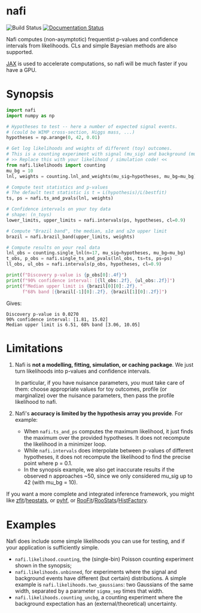 nafi
=====


![Build Status](https://github.com/JelleAalbers/nafi/actions/workflows/pytest.yml/badge.svg)
[![Documentation Status](https://readthedocs.org/projects/nafi/badge/?version=latest)](https://nafi.readthedocs.io/en/latest/?badge=latest)

Nafi computes (non-asymptotic) frequentist p-values and confidence intervals from likelihoods.
CLs and simple Bayesian methods are also supported.

[JAX](https://github.com/google/jax) is used to accelerate computations, so nafi will be much faster if you have a GPU.

Synopsis
============

```python
import nafi
import numpy as np

# Hypotheses to test -- here a number of expected signal events.
# (could be WIMP cross-section, Higgs mass, ...)
hypotheses = np.arange(0, 42, 0.01)

# Get log likelihoods and weights of different (toy) outcomes.
# This is a counting experiment with signal (mu_sig) and background (mu_bg).
# >> Replace this with your likelihood / simulation code! <<
from nafi.likelihoods import counting
mu_bg = 10
lnl, weights = counting.lnl_and_weights(mu_sig=hypotheses, mu_bg=mu_bg)

# Compute test statistics and p-values
# The default test statistic is t = L(hypothesis)/L(bestfit)
ts, ps = nafi.ts_and_pvals(lnl, weights)

# Confidence intervals on your toy data
# shape: (n_toys)
lower_limits, upper_limits = nafi.intervals(ps, hypotheses, cl=0.9)

# Compute "Brazil band", the median, ±1σ and ±2σ upper limit
brazil = nafi.brazil_band(upper_limits, weights)

# Compute results on your real data
lnl_obs = counting.single_lnl(n=17, mu_sig=hypotheses, mu_bg=mu_bg)
t_obs, p_obs = nafi.single_ts_and_pvals(lnl_obs, ts=ts, ps=ps)
ll_obs, ul_obs = nafi.intervals(p_obs, hypotheses, cl=0.9)

print(f"Discovery p-value is {p_obs[0]:.4f}")
print(f"90% confidence interval: [{ll_obs:.2f}, {ul_obs:.2f}]")
print(f"Median upper limit is {brazil[0][0]:.2f}, "
      f"68% band [{brazil[-1][0]:.2f}, {brazil[1][0]:.2f}]")
```

Gives:

```
Discovery p-value is 0.0270
90% confidence interval: [1.81, 15.02]
Median upper limit is 6.51, 68% band [3.06, 10.05]
```


Limitations
============

  1. Nafi is **not a modelling, fitting, simulation, or caching package**. We just turn likelihoods into p-values and confidence intervals. 

      In particular, if you have nuisance parameters, _you_ must take care of them: choose appropriate values for toy outcomes, profile (or marginalize) over the nuisance parameters, then pass the profile likelihood to nafi.

        
  2. Nafi's **accuracy is limited by the hypothesis array you provide**. For example:

      * When `nafi.ts_and_ps` computes the maximum likelihood, it just finds the maximum over the provided hypotheses. It does not recompute the likelihood in a minimizer loop.
      * While `nafi.intervals` does interpolate between p-values of different hypotheses, it does not recompute the likelihood to find the precise point where p = 0.1. 
      * In the synopsis example, we also get inaccurate results if the observed n approaches ~50, since we only considered mu_sig up to 42 (with mu_bg = 10).

If you want a more complete and integrated inference framework, you might like [zfit](https://github.com/zfit/zfit)/[hepstats](https://github.com/scikit-hep/hepstats), or [pyhf](https://github.com/scikit-hep/pyhf), or [RooFit](https://root.cern/manual/roofit/)/[RooStats](https://twiki.cern.ch/twiki/bin/view/RooStats/WebHome)/[HistFactory](https://twiki.cern.ch/twiki/bin/view/RooStats/HistFactory).


Examples
=========
Nafi does include some simple likelihoods you can use for testing, and if your application is sufficiently simple.
* `nafi.likelihood.counting`, the (single-bin) Poisson counting experiment shown in the synopsis;
* `nafi.likelihoods.unbinned`, for experiments where the signal and background events have different (but certain) distributions. A simple example is `nafi.likelihoods.two_gaussians`: two Gaussians of the same width, separated by a parameter `sigma_sep` times that width.
*  `nafi.likelihoods.counting_uncbg`, a counting experiment where the background expectation has an (external/theoretical) uncertainty.
